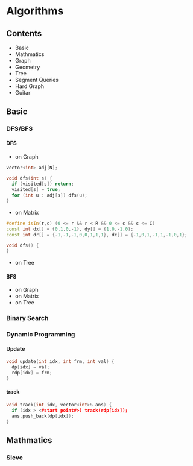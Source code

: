 # Algorithms

## Contents

* Basic
* Mathmatics
* Graph
* Geometry
* Tree
* Segment Queries
* Hard Graph
* Guitar

## Basic

### DFS/BFS
#### DFS
* on Graph
```C++
vector<int> adj[N];

void dfs(int s) {
  if (visited[s]) return;
  visited[s] = true;
  for (int u : adj[s]) dfs(u);
}
```
* on Matrix
```C++
#define isIn(r,c) (0 <= r && r < R && 0 <= c && c <= C)
const int dx[] = {0,1,0,-1}, dy[] = {1,0,-1,0};
const int dr[] = {-1,-1,-1,0,0,1,1,1}, dc[] = {-1,0,1,-1,1,-1,0,1};

void dfs() {
}
```
* on Tree

#### BFS
* on Graph
* on Matrix
* on Tree

### Binary Search

### Dynamic Programming
#### Update
```C++
void update(int idx, int frm, int val) {
  dp[idx] = val;
  rdp[idx] = frm;
}
```
#### track
```C++
void track(int idx, vector<int>& ans) {
  if (idx > <#start point#>) track(rdp[idx]);
  ans.push_back(dp[idx]);
}
```
## Mathmatics

### Sieve
